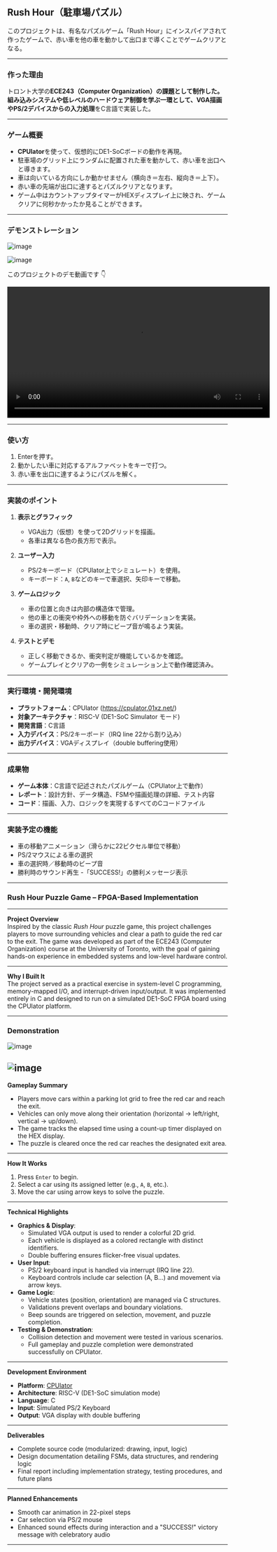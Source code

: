 ## Rush Hour（駐車場パズル）

このプロジェクトは、有名なパズルゲーム「Rush Hour」にインスパイアされて作ったゲームで、赤い車を他の車を動かして出口まで導くことでゲームクリアとなる。

---

### 作った理由

トロント大学の**ECE243（Computer Organization）**の課題として制作した。  
組み込みシステムや低レベルのハードウェア制御を学ぶ一環として、**VGA描画**や**PS/2デバイスからの入力処理**をC言語で実装した。

---

### ゲーム概要

- **CPUlator**を使って、仮想的にDE1-SoCボードの動作を再現。
- 駐車場のグリッド上にランダムに配置された車を動かして、赤い車を出口へと導きます。
- 車は向いている方向にしか動かせません（横向き＝左右、縦向き＝上下）。
- 赤い車の先端が出口に達するとパズルクリアとなります。
- ゲーム中はカウントアップタイマーがHEXディスプレイ上に映され、ゲームクリアに何秒かかったか見ることができます。

---
### デモンストレーション
![image](https://github.com/user-attachments/assets/59ec1de5-9b02-49c9-a887-f154ea2b9718)

![image](https://github.com/user-attachments/assets/99e93eae-c625-41dc-bc4a-36dbe19ee9d6)

このプロジェクトのデモ動画です 👇

<video src="https://github.com/matsu641/RushHour/raw/main/video.mp4" controls width="600"></video>

---
### 使い方
1.  Enterを押す。
2.   動かしたい車に対応するアルファベットをキーで打つ。
3.   赤い車を出口に達するようにパズルを解く。
---
### 実装のポイント

1. **表示とグラフィック**
   - VGA出力（仮想）を使って2Dグリッドを描画。
   - 各車は異なる色の長方形で表示。

2. **ユーザー入力**
   - PS/2キーボード（CPUlator上でシミュレート）を使用。
   - キーボード：`A`, `B`などのキーで車選択、矢印キーで移動。

3. **ゲームロジック**
   - 車の位置と向きは内部の構造体で管理。
   - 他の車との衝突や枠外への移動を防ぐバリデーションを実装。
   - 車の選択・移動時、クリア時にビープ音が鳴るよう実装。

4. **テストとデモ**
   - 正しく移動できるか、衝突判定が機能しているかを確認。
   - ゲームプレイとクリアの一例をシミュレーション上で動作確認済み。

---

### 実行環境・開発環境

- **プラットフォーム**：CPUlator (https://cpulator.01xz.net/)
- **対象アーキテクチャ**：RISC-V (DE1-SoC Simulator モード)
- **開発言語**：C言語
- **入力デバイス**：PS/2キーボード（IRQ line 22から割り込み）
- **出力デバイス**：VGAディスプレイ（double buffering使用）

---

### 成果物

- **ゲーム本体**：C言語で記述されたパズルゲーム（CPUlator上で動作）
- **レポート**：設計方針、データ構造、FSMや描画処理の詳細、テスト内容
- **コード**：描画、入力、ロジックを実現するすべてのCコードファイル

---

### 実装予定の機能
- 車の移動アニメーション（滑らかに22ピクセル単位で移動）
- PS/2マウスによる車の選択
- 車の選択時／移動時のビープ音
- 勝利時のサウンド再生
-「SUCCESS!」の勝利メッセージ表示

---

### Rush Hour Puzzle Game – FPGA-Based Implementation

---

**Project Overview**  
Inspired by the classic *Rush Hour* puzzle game, this project challenges players to move surrounding vehicles and clear a path to guide the red car to the exit. The game was developed as part of the ECE243 (Computer Organization) course at the University of Toronto, with the goal of gaining hands-on experience in embedded systems and low-level hardware control.

---
**Why I Built It**  
The project served as a practical exercise in system-level C programming, memory-mapped I/O, and interrupt-driven input/output. It was implemented entirely in C and designed to run on a simulated DE1-SoC FPGA board using the CPUlator platform.

---
### Demonstration
![image](https://github.com/user-attachments/assets/59ec1de5-9b02-49c9-a887-f154ea2b9718)

![image](https://github.com/user-attachments/assets/99e93eae-c625-41dc-bc4a-36dbe19ee9d6)
---
**Gameplay Summary**  
- Players move cars within a parking lot grid to free the red car and reach the exit.
- Vehicles can only move along their orientation (horizontal → left/right, vertical → up/down).
- The game tracks the elapsed time using a count-up timer displayed on the HEX display.
- The puzzle is cleared once the red car reaches the designated exit area.
---
**How It Works**  
1. Press `Enter` to begin.  
2. Select a car using its assigned letter (e.g., `A`, `B`, etc.).  
3. Move the car using arrow keys to solve the puzzle.
---
**Technical Highlights**  
- **Graphics & Display**:  
  - Simulated VGA output is used to render a colorful 2D grid.  
  - Each vehicle is displayed as a colored rectangle with distinct identifiers.  
  - Double buffering ensures flicker-free visual updates.  
- **User Input**:  
  - PS/2 keyboard input is handled via interrupt (IRQ line 22).  
  - Keyboard controls include car selection (A, B...) and movement via arrow keys.  
- **Game Logic**:  
  - Vehicle states (position, orientation) are managed via C structures.  
  - Validations prevent overlaps and boundary violations.  
  - Beep sounds are triggered on selection, movement, and puzzle completion.  
- **Testing & Demonstration**:  
  - Collision detection and movement were tested in various scenarios.  
  - Full gameplay and puzzle completion were demonstrated successfully on CPUlator.
---
**Development Environment**  
- **Platform**: [CPUlator](https://cpulator.01xz.net/)  
- **Architecture**: RISC-V (DE1-SoC simulation mode)  
- **Language**: C  
- **Input**: Simulated PS/2 Keyboard  
- **Output**: VGA display with double buffering  
---
**Deliverables**  
- Complete source code (modularized: drawing, input, logic)  
- Design documentation detailing FSMs, data structures, and rendering logic  
- Final report including implementation strategy, testing procedures, and future plans  
---
**Planned Enhancements**  
- Smooth car animation in 22-pixel steps  
- Car selection via PS/2 mouse  
- Enhanced sound effects during interaction and a "SUCCESS!" victory message with celebratory audio  

---
